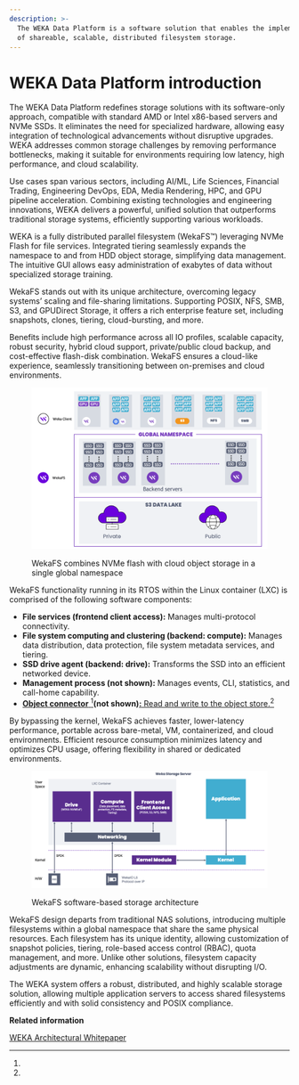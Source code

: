 ```yaml
---
description: >-
  The WEKA Data Platform is a software solution that enables the implementation
  of shareable, scalable, distributed filesystem storage.
---
```


# WEKA Data Platform introduction

The WEKA Data Platform redefines storage solutions with its software-only approach, compatible with standard AMD or Intel x86-based servers and NVMe SSDs. It eliminates the need for specialized hardware, allowing easy integration of technological advancements without disruptive upgrades. WEKA addresses common storage challenges by removing performance bottlenecks, making it suitable for environments requiring low latency, high performance, and cloud scalability.

Use cases span various sectors, including AI/ML, Life Sciences, Financial Trading, Engineering DevOps, EDA, Media Rendering, HPC, and GPU pipeline acceleration. Combining existing technologies and engineering innovations, WEKA delivers a powerful, unified solution that outperforms traditional storage systems, efficiently supporting various workloads.

WEKA is a fully distributed parallel filesystem (WekaFS™) leveraging NVMe Flash for file services. Integrated tiering seamlessly expands the namespace to and from HDD object storage, simplifying data management. The intuitive GUI allows easy administration of exabytes of data without specialized storage training.

WekaFS stands out with its unique architecture, overcoming legacy systems’ scaling and file-sharing limitations. Supporting POSIX, NFS, SMB, S3, and GPUDirect Storage, it offers a rich enterprise feature set, including snapshots, clones, tiering, cloud-bursting, and more.

Benefits include high performance across all IO profiles, scalable capacity, robust security, hybrid cloud support, private/public cloud backup, and cost-effective flash-disk combination. WekaFS ensures a cloud-like experience, seamlessly transitioning between on-premises and cloud environments.

<figure><img src="../../.gitbook/assets/v4.1_weka_architecture.png" alt=""><figcaption><p>WekaFS combines NVMe flash with cloud object storage in a single global namespace</p></figcaption></figure>

WekaFS functionality running in its RTOS within the Linux container (LXC) is comprised of the following software components:

* **File services (frontend client access):** Manages multi-protocol connectivity.
* **File system computing and clustering (backend: compute):** Manages data distribution, data protection, file system metadata services, and tiering.
* **SSD drive agent (backend: drive):** Transforms the SSD into an efficient networked device.
* **Management process (not shown):** Manages events, CLI, statistics, and call-home capability.
* [**Object connector** ](#user-content-fn-1)[^1]**(not shown)**[**:** Read and write to the object store.](#user-content-fn-2)[^2]

By bypassing the kernel, WekaFS achieves faster, lower-latency performance, portable across bare-metal, VM, containerized, and cloud environments. Efficient resource consumption minimizes latency and optimizes CPU usage, offering flexibility in shared or dedicated environments.

<figure><img src="../../.gitbook/assets/WEKAFS_architecture_wp (1).png" alt=""><figcaption><p>WekaFS software-based storage architecture</p></figcaption></figure>

WekaFS design departs from traditional NAS solutions, introducing multiple filesystems within a global namespace that share the same physical resources. Each filesystem has its unique identity, allowing customization of snapshot policies, tiering, role-based access control (RBAC), quota management, and more. Unlike other solutions, filesystem capacity adjustments are dynamic, enhancing scalability without disrupting I/O.

The WEKA system offers a robust, distributed, and highly scalable storage solution, allowing multiple application servers to access shared filesystems efficiently and with solid consistency and POSIX compliance.

**Related information**

[WEKA Architectural Whitepaper](https://www.weka.io/resources/white-paper/wekaio-architectural-whitepaper/#intro)

[^1]: 

[^2]: 
